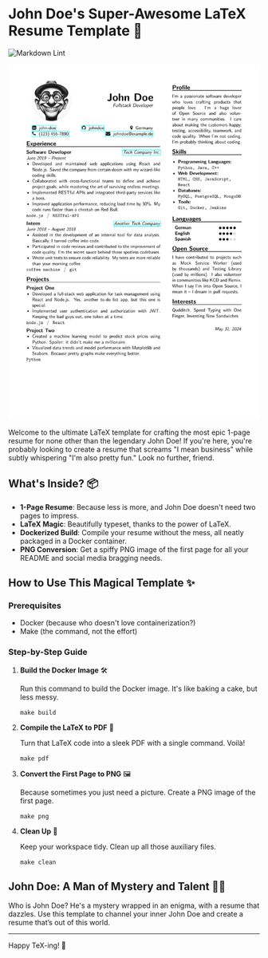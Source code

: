 # John Doe's Super-Awesome LaTeX Resume Template 🚀

![Markdown Lint](https://github.com/klepp0/resume/actions/workflows/build_pdf.yml/badge.svg)

![Resume](./main.png)

Welcome to the ultimate LaTeX template for crafting the most epic 1-page resume for none other than the legendary John Doe! If you're here, you're probably looking to create a resume that screams "I mean business" while subtly whispering "I'm also pretty fun." Look no further, friend.

## What's Inside? 📦

- **1-Page Resume**: Because less is more, and John Doe doesn't need two pages to impress.
- **LaTeX Magic**: Beautifully typeset, thanks to the power of LaTeX.
- **Dockerized Build**: Compile your resume without the mess, all neatly packaged in a Docker container.
- **PNG Conversion**: Get a spiffy PNG image of the first page for all your README and social media bragging needs.

## How to Use This Magical Template ✨

### Prerequisites

- Docker (because who doesn't love containerization?)
- Make (the command, not the effort)

### Step-by-Step Guide

1. **Build the Docker Image** 🛠️

   Run this command to build the Docker image. It's like baking a cake, but less messy.

   ```shell
   make build
   ```

2. **Compile the LaTeX to PDF** 📄

   Turn that LaTeX code into a sleek PDF with a single command. Voilà!

   ```shell
   make pdf
   ```

3. **Convert the First Page to PNG** 🖼️

   Because sometimes you just need a picture. Create a PNG image of the first page.

   ```shell
   make png
   ```

4. **Clean Up** 🧹

   Keep your workspace tidy. Clean up all those auxiliary files.

   ```shell
   make clean
   ```

## John Doe: A Man of Mystery and Talent 🕵️‍♂️

Who is John Doe? He's a mystery wrapped in an enigma, with a resume that dazzles. Use this template to channel your inner John Doe and create a resume that’s out of this world.

---

Happy TeX-ing! 🎉
